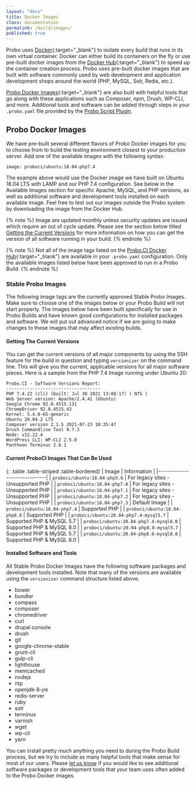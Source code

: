 ```yaml
---
layout: "docs"
title: Docker Images
class: documentation
permalink: /build/images/
published: true
---
```


Probo uses [Docker](https://www.docker.com/){:target="\_blank"} to isolate every build that runs in its own virtual container. Docker can either build its containers on the fly or use pre-built docker images from the [Docker Hub](https://hub.docker.com/){:target="\_blank"} to speed up the container creation process. Probo uses pre-built docker images that are built with software commonly used by web development and application development shops around the world (PHP, MySQL, Solr, Redis, etc.).

[Probo Docker images](https://hub.docker.com/u/proboci/){:target="\_blank"} are also built with helpful tools that go along with these applications such as Composer, npm, Drush, WP-CLI, and more. Additional tools and software can be added through steps in your `.probo.yaml` file provided by the [Probo Script Plugin](https://docs.probo.ci/plugins/script-plugin/).

## Probo Docker Images

We have pre-built several different flavors of Probo Docker images for you to choose from to build the testing environment closest to your production server. Add one of the available images with the following syntax:

    image: proboci/ubuntu:18.04-php7.4

The example above would use the Docker image we have built on Ubuntu 18.04 LTS with LAMP and our PHP 7.4 configuration. See below in the Available Images section for specific Apache, MySQL, and PHP versions, as well as additional software and development tools installed on each available image. Feel free to test out our images outside the Probo system by downloading the image from the Docker Hub.

{% note %}
Image are updated monthly unless security updates are issued which require an out of cycle update. Please see the section below titled [Getting the Current Versions](#versions) for more information on how you can get the version of all software running in your build.
{% endnote %}

{% note %}
Not all of the image tags listed on the [Probo.CI Docker Hub](https://hub.docker.com/u/proboci/){:target="\_blank"} are available in your `.probo.yaml` configuration. Only the available images listed below have been approved to run in a Probo Build.
{% endnote %}

### Stable Probo Images

The following image tags are the currently approved Stable Probo Images. Make sure to choose one of the images below or your Probo Build will not start properly. The images below have been built specifically for use in Probo Builds and have known good configurations for installed packages and software. We will put out advanced notice if we are going to make changes to these images that may affect existing builds.

#### Getting The Current Versions

You can get the current versions of all major components by using the SSH feature for the build in question and typing `versionizer` on the command line. This will give you the current, applicable versions for all major software pieces. Here is a sample from the PHP 7.4 Image running under Ubuntu 20:  

```
Probo.CI - Software Versions Report:
------------------------------------
PHP 7.4.22 (cli) (built: Jul 30 2021 13:08:17) ( NTS )
Web Server version: Apache/2.4.41 (Ubuntu)
Google Chrome 92.0.4515.131 
ChromeDriver 92.0.4515.43
Kernel: 5.4.0-65-generic
Ubuntu 20.04.2 LTS
Composer version 2.1.5 2021-07-23 10:35:47
Drush Commandline Tool 9.7.3
Node: v12.22.4
WordPress CLI: WP-CLI 2.5.0
Pantheon Terminus 2.6.1
```

#### Current ProboCI Images That Can Be Used

{: .table .table-striped .table-bordered}
| Image | Information |
|------------------------------|
| `proboci/ubuntu:18.04-php5.6` | For legacy sites - Unsupported PHP |
| `proboci/ubuntu:18.04-php7.0` | For legacy sites - Unsupported PHP |
| `proboci/ubuntu:18.04-php7.1` | For legacy sites - Unsupported PHP |
| `proboci/ubuntu:18.04-php7.2` | For legacy sites - Unsupported PHP |
| `proboci/ubuntu:18.04-php7.3` | Default Image |
| `proboci/ubuntu:18.04-php7.4` | Supported PHP |
| `proboci/ubuntu:18.04-php8.0` | Supported PHP |
| `proboci/ubuntu:20.04-php7.4-mysql5.7` | Supported PHP & MySQL 5.7 |
| `proboci/ubuntu:20.04-php7.4-mysql8.0` | Supported PHP & MySQL 8.0 |
| `proboci/ubuntu:20.04-php8.0-mysql5.7` | Supported PHP & MySQL 5.7 |
| `proboci/ubuntu:20.04-php8.0-mysql8.0` | Supported PHP & MySQL 8.0 |

#### Installed Software and Tools

All Stable Probo Docker Images have the following software packages and development tools installed. Note that many of the versions are available using the `versionizer` command structure listed above.

- bower
- bundler
- compass
- composer
- chromedriver
- curl
- drupal console
- drush
- git
- google-chrome-stable
- grunt-cli
- gulp-cli
- lighthouse
- memcached
- nodejs
- ntp
- openjdk-8-jre
- redis-server
- ruby
- solr
- terminus
- varnish
- wget
- wp-cli
- yarn

You can install pretty much anything you need to during the Probo Build process, but we try to include as many helpful tools that make sense for most of our users. Please [let us know](https://probo.ci/contact/) if you would like to see additional software packages or development tools that your team uses often added to the Probo Docker images.
